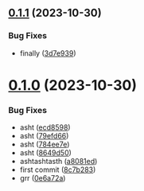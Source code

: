 ## [0.1.1](https://github.com/technovangelist/mattsollamatoolspython/compare/v0.1.0...v0.1.1) (2023-10-30)


### Bug Fixes

* finally ([3d7e939](https://github.com/technovangelist/mattsollamatoolspython/commit/3d7e9398e012945a1ef77f4c2849eaa5cb7fc99f))



# [0.1.0](https://github.com/technovangelist/mattsollamatoolspython/compare/8c7b2830fc70cea38d174c2f4e4aeed2f78b894c...v0.1.0) (2023-10-30)


### Bug Fixes

* asht ([ecd8598](https://github.com/technovangelist/mattsollamatoolspython/commit/ecd8598264f4276557f09b9004150d9872fa8caf))
* asht ([79efd66](https://github.com/technovangelist/mattsollamatoolspython/commit/79efd66aa22f4b2991d6a1665eccb435d8fa2890))
* asht ([784ee7e](https://github.com/technovangelist/mattsollamatoolspython/commit/784ee7ee81f0b6dd5e9a87b97d772bb726b79be0))
* asht ([8649d50](https://github.com/technovangelist/mattsollamatoolspython/commit/8649d500aebb6124842bd3a226b1c2409e292b48))
* ashtashtasth ([a8081ed](https://github.com/technovangelist/mattsollamatoolspython/commit/a8081ed49a619812dc1ef1fc5444798d0df1fba1))
* first commit ([8c7b283](https://github.com/technovangelist/mattsollamatoolspython/commit/8c7b2830fc70cea38d174c2f4e4aeed2f78b894c))
* grr ([0e6a72a](https://github.com/technovangelist/mattsollamatoolspython/commit/0e6a72a32e92006fd6c781c8d175876835cbe8e9))




